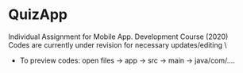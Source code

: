 # QuizApp
Individual Assignment for Mobile App. Development Course (2020)
\
Codes are currently under revision for necessary updates/editing
\
- To preview codes: open files -> app -> src -> main -> java/com/....
